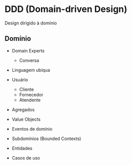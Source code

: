 # DDD (Domain-driven Design)

Design dirigido à domínio

## Domínio

- Domain Experts
  - Conversa
- Linguagem ubíqua

- Usuário
  - Cliente
  - Fornecedor
  - Atendente

- Agregados
- Value Objects
- Eventos de domínio
- Subdomínios (Bounded Contexts)
- Entidades
- Casos de uso
